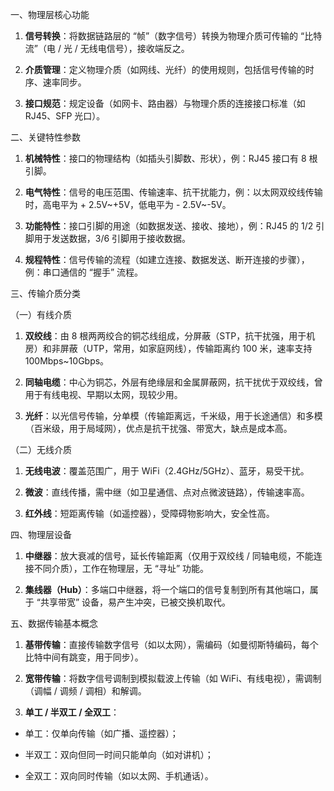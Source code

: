 一、物理层核心功能

1. **信号转换**：将数据链路层的 “帧”（数字信号）转换为物理介质可传输的 “比特流”（电 / 光 / 无线电信号），接收端反之。

1. **介质管理**：定义物理介质（如网线、光纤）的使用规则，包括信号传输的时序、速率同步。

1. **接口规范**：规定设备（如网卡、路由器）与物理介质的连接接口标准（如 RJ45、SFP 光口）。

二、关键特性参数

1. **机械特性**：接口的物理结构（如插头引脚数、形状），例：RJ45 接口有 8 根引脚。

1. **电气特性**：信号的电压范围、传输速率、抗干扰能力，例：以太网双绞线传输时，高电平为 + 2.5V~+5V，低电平为 - 2.5V~-5V。

1. **功能特性**：接口引脚的用途（如数据发送、接收、接地），例：RJ45 的 1/2 引脚用于发送数据，3/6 引脚用于接收数据。

1. **规程特性**：信号传输的流程（如建立连接、数据发送、断开连接的步骤），例：串口通信的 “握手” 流程。

三、传输介质分类

（一）有线介质

1. **双绞线**：由 8 根两两绞合的铜芯线组成，分屏蔽（STP，抗干扰强，用于机房）和非屏蔽（UTP，常用，如家庭网线），传输距离约 100 米，速率支持 100Mbps~10Gbps。

1. **同轴电缆**：中心为铜芯，外层有绝缘层和金属屏蔽网，抗干扰优于双绞线，曾用于有线电视、早期以太网，现较少用。

1. **光纤**：以光信号传输，分单模（传输距离远，千米级，用于长途通信）和多模（百米级，用于局域网），优点是抗干扰强、带宽大，缺点是成本高。

（二）无线介质

1. **无线电波**：覆盖范围广，用于 WiFi（2.4GHz/5GHz）、蓝牙，易受干扰。

1. **微波**：直线传播，需中继（如卫星通信、点对点微波链路），传输速率高。

1. **红外线**：短距离传输（如遥控器），受障碍物影响大，安全性高。

四、物理层设备

1. **中继器**：放大衰减的信号，延长传输距离（仅用于双绞线 / 同轴电缆，不能连接不同介质），工作在物理层，无 “寻址” 功能。

1. **集线器（Hub）**：多端口中继器，将一个端口的信号复制到所有其他端口，属于 “共享带宽” 设备，易产生冲突，已被交换机取代。

五、数据传输基本概念

1. **基带传输**：直接传输数字信号（如以太网），需编码（如曼彻斯特编码，每个比特中间有跳变，用于同步）。

1. **宽带传输**：将数字信号调制到模拟载波上传输（如 WiFi、有线电视），需调制（调幅 / 调频 / 调相）和解调。

1. **单工 / 半双工 / 全双工**：

- 单工：仅单向传输（如广播、遥控器）；

- 半双工：双向但同一时间只能单向（如对讲机）；

- 全双工：双向同时传输（如以太网、手机通话）。